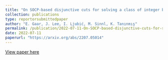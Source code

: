 ```yaml
---
title: "On SOCP-based disjunctive cuts for solving a class of integer bilevel nonlinear programs"
collection: publications
type: reportorsubmittedpaper
author: "E. Gaar, J. Lee, I. Ljubić, M. Sinnl, K. Tanınmış"
permalink: /publication/2022-07-11-On-SOCP-based-disjunctive-cuts-for-solving-a-class-of-integer-bilevel-nonlinear-programs
date: 2022-07-11
paperurl: "https://arxiv.org/abs/2207.05014"
---
```


[View paper here](https://arxiv.org/abs/2207.05014)
